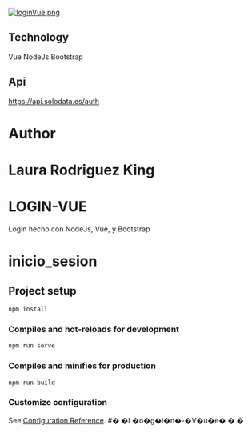 [![loginVue.png](https://i.postimg.cc/Z5dKt8Xg/loginVue.png)](https://postimg.cc/v4Gd5VYL)

## Technology
Vue
NodeJs
Bootstrap

## Api
https://api.solodata.es/auth

# Author
# Laura Rodriguez King

# LOGIN-VUE
Login hecho con NodeJs, Vue, y Bootstrap

# inicio_sesion

## Project setup
```
npm install
```

### Compiles and hot-reloads for development
```
npm run serve
```

### Compiles and minifies for production
```
npm run build
```

### Customize configuration
See [Configuration Reference](https://cli.vuejs.org/config/).
#� �L�o�g�i�n�-�V�u�e�
�
�
